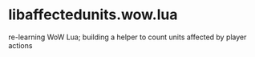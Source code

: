 # libaffectedunits.wow.lua
re-learning WoW Lua; building a helper to count units affected by player actions
